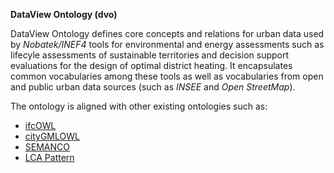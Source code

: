 **DataView Ontology (dvo)**

DataView Ontology defines core concepts and relations for urban data used by *Nobatek/INEF4* tools for environmental and energy assessments such as lifecyle assessments of sustainable territories and decision support evaluations for the design of optimal district heating.
It encapsulates common vocabularies among these tools as well as vocabularies from open and public urban data sources (such as *INSEE* and *Open StreetMap*).

The ontology is aligned with other existing ontologies such as:
- [ifcOWL](https://standards.buildingsmart.org/IFC/DEV/IFC4/ADD2_TC1/OWL/ontology.ttl)
- [cityGMLOWL](http://cui.unige.ch/isi/onto/citygml2.0.owl) 
- [SEMANCO](http://semanco-tools.eu/ontology-releases/eu/semanco/ontology/SEMANCO/SEMANCO.owl) 
- [LCA Pattern](http://descartes-core.org/ontologies/lca/1.0/LCAPattern.owl) 

